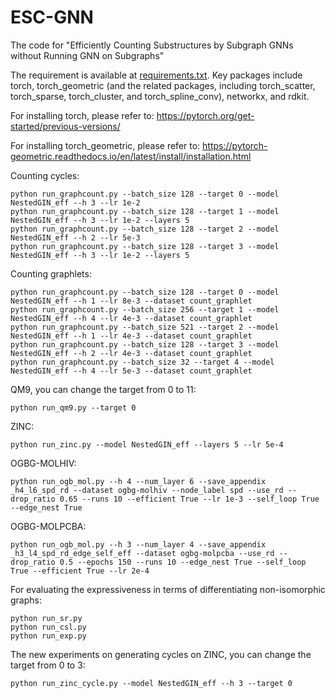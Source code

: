 # ESC-GNN
The code for "Efficiently Counting Substructures by Subgraph GNNs without Running GNN on Subgraphs"

The requirement is available at [requirements.txt](requirements.txt). Key packages include torch, torch_geometric (and the related packages, including torch_scatter, torch_sparse, torch_cluster, and torch_spline_conv), networkx, and rdkit.

For installing torch, please refer to: https://pytorch.org/get-started/previous-versions/

For installing torch_geometric, please refer to: https://pytorch-geometric.readthedocs.io/en/latest/install/installation.html



Counting cycles:

```
python run_graphcount.py --batch_size 128 --target 0 --model NestedGIN_eff --h 3 --lr 1e-2
python run_graphcount.py --batch_size 128 --target 1 --model NestedGIN_eff --h 3 --lr 1e-2 --layers 5
python run_graphcount.py --batch_size 128 --target 2 --model NestedGIN_eff --h 2 --lr 5e-3
python run_graphcount.py --batch_size 128 --target 3 --model NestedGIN_eff --h 3 --lr 1e-2 --layers 5
```

Counting graphlets:

```
python run_graphcount.py --batch_size 128 --target 0 --model NestedGIN_eff --h 1 --lr 8e-3 --dataset count_graphlet
python run_graphcount.py --batch_size 256 --target 1 --model NestedGIN_eff --h 4 --lr 4e-3 --dataset count_graphlet
python run_graphcount.py --batch_size 521 --target 2 --model NestedGIN_eff --h 1 --lr 4e-3 --dataset count_graphlet
python run_graphcount.py --batch_size 128 --target 3 --model NestedGIN_eff --h 2 --lr 4e-3 --dataset count_graphlet
python run_graphcount.py --batch_size 32 --target 4 --model NestedGIN_eff --h 4 --lr 5e-3 --dataset count_graphlet
```

QM9, you can change the target  from 0 to 11:

```
python run_qm9.py --target 0
```

ZINC:

```
python run_zinc.py --model NestedGIN_eff --layers 5 --lr 5e-4
```

OGBG-MOLHIV:

```
python run_ogb_mol.py --h 4 --num_layer 6 --save_appendix _h4_l6_spd_rd --dataset ogbg-molhiv --node_label spd --use_rd --drop_ratio 0.65 --runs 10 --efficient True --lr 1e-3 --self_loop True --edge_nest True
```

OGBG-MOLPCBA:

```
python run_ogb_mol.py --h 3 --num_layer 4 --save_appendix _h3_l4_spd_rd_edge_self_eff --dataset ogbg-molpcba --use_rd --drop_ratio 0.5 --epochs 150 --runs 10 --edge_nest True --self_loop True --efficient True --lr 2e-4
```

For evaluating the expressiveness in terms of differentiating non-isomorphic graphs:

```
python run_sr.py
python run_csl.py
python run_exp.py
```

 



The new experiments on generating cycles on ZINC, you can change the target from 0 to 3:

```
python run_zinc_cycle.py --model NestedGIN_eff --h 3 --target 0
```